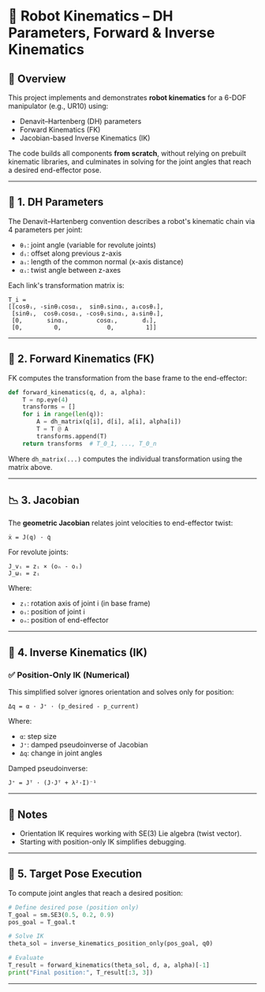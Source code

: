 # 📄 Robot Kinematics – DH Parameters, Forward & Inverse Kinematics

## 📌 Overview

This project implements and demonstrates **robot kinematics** for a 6-DOF manipulator (e.g., UR10) using:
- Denavit–Hartenberg (DH) parameters
- Forward Kinematics (FK)
- Jacobian-based Inverse Kinematics (IK)

The code builds all components **from scratch**, without relying on prebuilt kinematic libraries, and culminates in solving for the joint angles that reach a desired end-effector pose.

---

## 📐 1. DH Parameters

The Denavit–Hartenberg convention describes a robot's kinematic chain via 4 parameters per joint:

- `θᵢ`: joint angle (variable for revolute joints)
- `dᵢ`: offset along previous z-axis
- `aᵢ`: length of the common normal (x-axis distance)
- `αᵢ`: twist angle between z-axes

Each link's transformation matrix is:

```
T_i =
[[cosθᵢ, -sinθᵢcosαᵢ,  sinθᵢsinαᵢ, aᵢcosθᵢ],
 [sinθᵢ,  cosθᵢcosαᵢ, -cosθᵢsinαᵢ, aᵢsinθᵢ],
 [0,       sinαᵢ,        cosαᵢ,       dᵢ],
 [0,         0,             0,         1]]
```

---

## 🤖 2. Forward Kinematics (FK)

FK computes the transformation from the base frame to the end-effector:

```python
def forward_kinematics(q, d, a, alpha):
    T = np.eye(4)
    transforms = []
    for i in range(len(q)):
        A = dh_matrix(q[i], d[i], a[i], alpha[i])
        T = T @ A
        transforms.append(T)
    return transforms  # T_0_1, ..., T_0_n
```

Where `dh_matrix(...)` computes the individual transformation using the matrix above.

---

## 📉 3. Jacobian

The **geometric Jacobian** relates joint velocities to end-effector twist:

```
ẋ = J(q) · q̇
```

For revolute joints:

```
J_vᵢ = zᵢ × (oₙ - oᵢ)
J_ωᵢ = zᵢ
```

Where:
- `zᵢ`: rotation axis of joint i (in base frame)
- `oᵢ`: position of joint i
- `oₙ`: position of end-effector

---

## 🔁 4. Inverse Kinematics (IK)

### ✅ Position-Only IK (Numerical)

This simplified solver ignores orientation and solves only for position:

```
Δq = α · J⁺ · (p_desired - p_current)
```

Where:
- `α`: step size
- `J⁺`: damped pseudoinverse of Jacobian
- `Δq`: change in joint angles

Damped pseudoinverse:

```
J⁺ = Jᵀ · (J·Jᵀ + λ²·I)⁻¹
```

---

## 🧠 Notes

- Orientation IK requires working with SE(3) Lie algebra (twist vector).
- Starting with position-only IK simplifies debugging.

---

## 🎯 5. Target Pose Execution

To compute joint angles that reach a desired position:

```python
# Define desired pose (position only)
T_goal = sm.SE3(0.5, 0.2, 0.9)
pos_goal = T_goal.t

# Solve IK
theta_sol = inverse_kinematics_position_only(pos_goal, q0)

# Evaluate
T_result = forward_kinematics(theta_sol, d, a, alpha)[-1]
print("Final position:", T_result[:3, 3])
```

---
